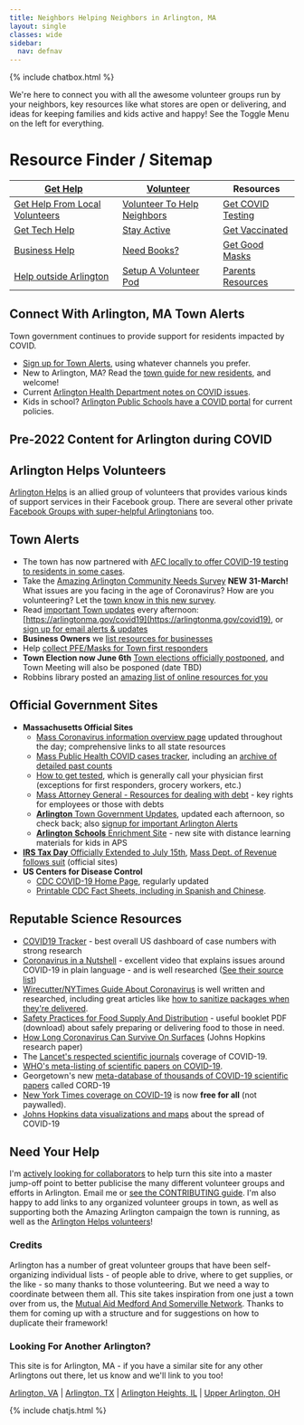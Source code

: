```yaml
---
title: Neighbors Helping Neighbors in Arlington, MA
layout: single
classes: wide
sidebar:
  nav: defnav
---
```


{% include chatbox.html %}

We're here to connect you with all the awesome volunteer groups run by your neighbors, key resources like what stores are open or delivering, and ideas for keeping families and kids active and happy!  See the Toggle Menu on the left for everything.

# Resource Finder /  Sitemap

| [**Get Help**](/gethelp/) <i class="fa fa-bullhorn"></i> | [**Volunteer**](/volunteer/) <i class="fa fa-users"></i> | **Resources** <i class="fa fa-book-reader"></i> |
| --- | --- | --- | 
| [Get Help From Local Volunteers](/gethelp/) | [Volunteer To Help Neighbors](/volunteer) | [Get COVID Testing](https://www.mass.gov/covid-19-testing) |
| [Get Tech Help](/techhelp/) | [Stay Active](/active/) | [Get Vaccinated](https://vaxfinder.mass.gov/) | 
| [Business Help](/business/) | [Need Books?](/books/) | [Get Good Masks](/masks/) | 
| [Help outside Arlington](/local/) | [Setup A Volunteer Pod](/pods) | [Parents Resources](/parents/) | 

## Connect With Arlington, MA Town Alerts

Town government continues to provide support for residents impacted by COVID.

- [Sign up for Town Alerts](https://www.arlingtonma.gov/connect-6), using whatever channels you prefer.
- New to Arlington, MA? Read the [town guide for new residents](https://www.arlingtonma.gov/connect/i-m-a-new-resident), and welcome!
- Current [Arlington Health Department notes on COVID issues](https://arlingtonma.gov/covid19).
- Kids in school? [Arlington Public Schools have a COVID portal](https://www.arlington.k12.ma.us/apps/pages/index.jsp?uREC_ID=2884354&type=d&pREC_ID=2332439) for current policies.



## Pre-2022 Content for Arlington during COVID
## Arlington Helps Volunteers

[Arlington Helps](https://tinyurl.com/arlington-cv-support-fb-group) is an allied group of volunteers that provides various kinds of support services in their Facebook group. There are several other private [Facebook Groups with super-helpful Arlingtonians](https://menotomymatters.com/howto/covid-emergency/#resource-lists---where-to-get-help) too.

## Town Alerts <span style="color: #ffcc00"><i class="fa fa-exclamation-triangle"></i></span>

- The town has now partnered with [AFC locally to offer COVID-19 testing to residents in some cases](https://www.yourarlington.com/arlington-archives/town-school/town-news/health/17114-testing-051420).
- Take the [Amazing Arlington Community Needs Survey](https://docs.google.com/forms/d/e/1FAIpQLSc7WCfA2xb3jQdgOVQDwLX99-6kQ1Mfolu1W3XJ9-iK5siovg/viewform) **NEW 31-March!** What issues are you facing in the age of Coronavirus? How are you volunteering? Let the [town know in this new survey](https://docs.google.com/forms/d/e/1FAIpQLSc7WCfA2xb3jQdgOVQDwLX99-6kQ1Mfolu1W3XJ9-iK5siovg/viewform).
- Read [important Town updates](https://twitter.com/arlingtonmagov) every afternoon: [https://arlingtonma.gov/covid19](https://arlingtonma.gov/covid19), or [sign up for email alerts & updates](https://www.arlingtonma.gov/communications-center)
- **Business Owners** we [list resources for businesses](/business/)
- Help [collect PFE/Masks for Town first responders](https://www.arlingtonma.gov/departments/health-human-services/health-department/coronavirus-faqs-and-prevention-tips/help-locally)
- **Town Election now June 6th** [Town elections officially postponed](https://www.arlingtonma.gov/Home/Components/News/News/10088/16?backlist=%2f), and Town Meeting will also be posponed (date TBD)
- Robbins library posted an [amazing list of online resources for you](https://robbinslibrary.wordpress.com/2020/03/18/robbins-instructional-guides-are-now-online/)

## Official Government Sites <i class="fa fa-flag-usa"></i>

- **Massachusetts Official Sites**
  - [Mass Coronavirus information overview page](https://www.mass.gov/2019coronavirus) updated throughout the day; comprehensive links to all state resources
  - [Mass Public Health COVID cases tracker](https://www.mass.gov/info-details/covid-19-response-reporting), including an [archive of detailed past counts](https://www.mass.gov/info-details/archive-of-covid-19-cases-in-massachusetts)
  - [How to get tested](https://www.mass.gov/info-details/covid-19-testing), which is generally call your physician first (exceptions for first responders, grocery workers, etc.)
  - [Mass Attorney General - Resources for dealing with debt](https://www.mass.gov/guides/resources-during-covid-19) - key rights for employees or those with debts
  - [**Arlington** Town Government Updates](https://arlingtonma.gov/covid19), updated each afternoon, so check back; also [signup for important Arlington Alerts](https://www.arlingtonma.gov/communications-center)
  - [**Arlington** **Schools** Enrichment Site](https://arlingtonenrich.wixsite.com/mysite) - new site with distance learning materials for kids in APS
- [**IRS Tax Day** Officially Extended to July 15th](https://www.irs.gov/coronavirus), [Mass Dept. of Revenue follows suit](https://www.mass.gov/info-details/important-covid-19-coronavirus-response-update-from-dor) (official sites)
- **US Centers for Disease Control**
  - [CDC COVID-19 Home Page](https://www.cdc.gov/coronavirus/2019-ncov/index.html), regularly updated
  - [Printable CDC Fact Sheets, including in Spanish and Chinese](https://www.cdc.gov/coronavirus/2019-ncov/communication/factsheets.html).

## Reputable Science Resources <i class="fa fa-microscope"></i>

- [COVID19 Tracker](https://covidtracking.com/) - best overall US dashboard of case numbers with strong research
- [Coronavirus in a Nutshell](https://www.youtube.com/watch?v=BtN-goy9VOY) - excellent video that explains issues around COVID-19 in plain language - and is well researched ([See their source list](https://sites.google.com/view/sourcescorona))
- [Wirecutter/NYTimes Guide About Coronavirus]( https://thewirecutter.com/blog/all-coronavirus-coverage/) is well written and researched, including great articles like [how to sanitize packages when they're delivered](https://thewirecutter.com/blog/coronavirus-packages/).
- [Safety Practices for Food Supply And Distribution](/assets/docs/COVID_SupplyDistro_MASafetyPracticesZine_PRINT.pdf) - useful booklet PDF (download) about safely preparing or delivering food to those in need.
- [How Long Coronavirus Can Survive On Surfaces](https://hub.jhu.edu/2020/03/20/sars-cov-2-survive-on-surfaces/) (Johns Hopkins research paper)
- The [Lancet's respected scientific journals](https://www.thelancet.com/coronavirus) coverage of COVID-19.
- [WHO's meta-listing of scientific papers on COVID-19](https://www.who.int/emergencies/diseases/novel-coronavirus-2019/global-research-on-novel-coronavirus-2019-ncov).
- Georgetown's new [meta-database of thousands of COVID-19 scientific papers](https://cset.georgetown.edu/covid-19-open-research-dataset-cord-19/) called CORD-19
- [New York Times coverage on COVID-19](https://www.nytimes.com/news-event/coronavirus) is now **free for all** (not paywalled).
- [Johns Hopkins data visualizations and maps](https://systems.jhu.edu/research/public-health/ncov/) about the spread of COVID-19 

## Need Your Help <i class="fa fa-exclamation"></i>

I'm [actively looking for collaborators](/tech#volunteer-to-help) to help turn this site into a master jump-off point to better publicise the many different volunteer groups and efforts in Arlington.  Email me or [see the CONTRIBUTING guide](https://github.com/ShaneCurcuru/mutualaidarlington.org/blob/master/CONTRIBUTING.md).  I'm also happy to add links to any organized volunteer groups in town, as well as supporting both the Amazing Arlington campaign the town is running, as well as the [Arlington Helps volunteers](https://www.arlingtonhelps.org/)!

### Credits

Arlington has a number of great volunteer groups that have been self-organizing individual lists - of people able to drive, where to get supplies, or the like - so many thanks to those volunteering.  But we need a way to coordinate between them all.  This site takes inspiration from one just a town over from us, the [Mutual Aid Medford And Somerville Network](https://mutualaidmamas.com/).  Thanks to them for coming up with a structure and for suggestions on how to duplicate their framework!

### Looking For Another Arlington?

This site is for Arlington, MA - if you have a similar site for any other Arlingtons out there, let us know and we'll link to you too!

[Arlington, VA](https://health.arlingtonva.us/covid-19-coronavirus-updates/) | [Arlington, TX](https://www.arlingtontx.gov/coronavirus) | [Arlington Heights, IL](https://www.vah.com/our_community/WhatsNew/coronavirus) | [Upper Arlington, OH](https://upperarlingtonoh.gov/coronavirus-awareness-preparedness/)

{% include chatjs.html %}
